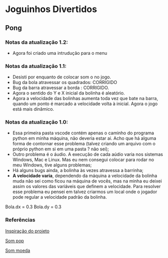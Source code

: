 # Joguinhos Divertidos

## Pong

### Notas da atualização 1.2:
* Agora foi criado uma intrudução para o menu

### Notas da atualização 1.1:
* Desisti por enquanto de colocar som o no jogo.
* Bug da bola atravessar os quadrados: CORRIGIDO
* Bug da barra atravessar a borda : CORRIGIDO.
* Agora o sentido do Y e X inicial da bolinha é aleatório.
* Agora a velocidade das bolinhas aumenta toda vez que bate na barra, quando um ponto é marcado a velocidade volta à inicial. Agora o jogo está mais dinâmico.

### Notas da atualização 1.0:
* Essa primeira pasta vscode contém apenas o caminho do programa python em minha máquina, não deveria estar ai. Acho que há alguma forma de contornar esse problema (talvez criando um arquivo com o próprio python em si em uma pasta ? não sei);
* Outro problema é o áudio. A execução de cada aúdio varia nos sistemas Windows, Mac e Linux. Mas eu nem consegui colocar para rodar no meu Windows, tive alguns problemas;
* Há alguns bugs ainda, a bolinha às vezes atravessa a barrinha;
* **A velocidade varia**, dependendo da máquina a velocidade da bolinha muda não sei como ficou na máquina de vocês, mas na minha eu deixei assim os valores das variáveis que definem a velocidade. Para resolver esse problema eu pensei em talvez criarmos um local onde o jogador pode regular a velocidade padrão da bolinha.

Bola.dx = 0.3
Bola.dy = 0.3

### Referências

[Inspiração do projeto](https://www.youtube.com/watch?v=XGf2GcyHPhc&t=19452s&ab_channel=freeCodeCamp.org)

[Som pop](https://freesound.org/people/Vilkas_Sound/sounds/463395/)

[Som moeda](https://freesound.org/people/ProjectsU012/sounds/341695/)

